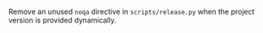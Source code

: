 Remove an unused `noqa` directive in `scripts/release.py` when the project version is provided dynamically.
